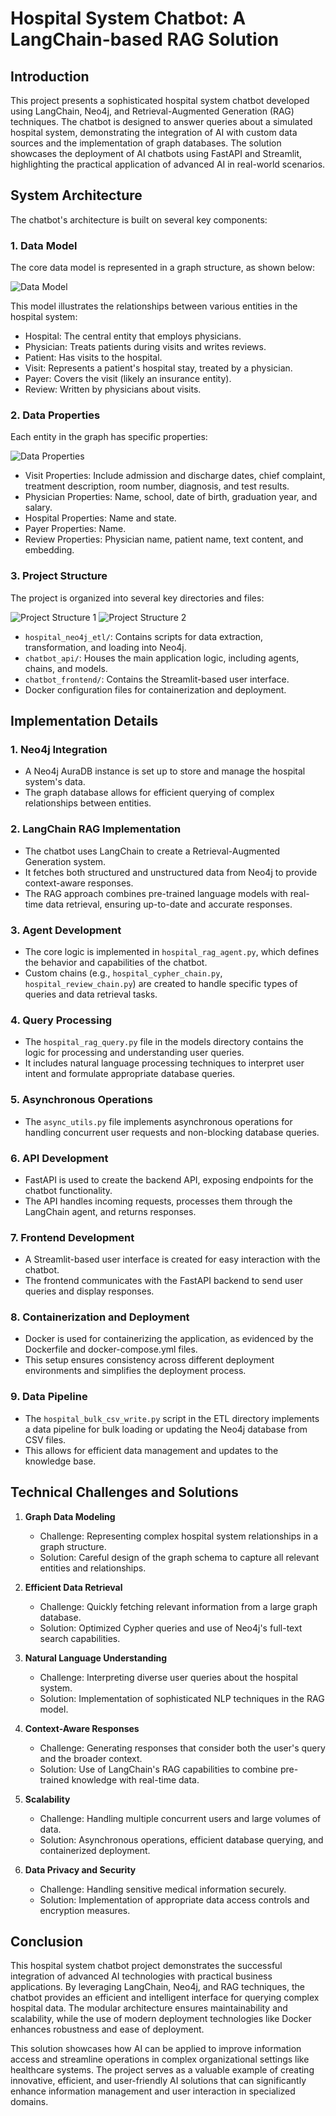 # Hospital System Chatbot: A LangChain-based RAG Solution

## Introduction

This project presents a sophisticated hospital system chatbot developed using LangChain, Neo4j, and Retrieval-Augmented Generation (RAG) techniques. The chatbot is designed to answer queries about a simulated hospital system, demonstrating the integration of AI with custom data sources and the implementation of graph databases. The solution showcases the deployment of AI chatbots using FastAPI and Streamlit, highlighting the practical application of advanced AI in real-world scenarios.

## System Architecture

The chatbot's architecture is built on several key components:

### 1. Data Model

The core data model is represented in a graph structure, as shown below:

![Data Model](images/data_model.png)

This model illustrates the relationships between various entities in the hospital system:

- Hospital: The central entity that employs physicians.
- Physician: Treats patients during visits and writes reviews.
- Patient: Has visits to the hospital.
- Visit: Represents a patient's hospital stay, treated by a physician.
- Payer: Covers the visit (likely an insurance entity).
- Review: Written by physicians about visits.

### 2. Data Properties

Each entity in the graph has specific properties:

![Data Properties](images/data_properties.png)

- Visit Properties: Include admission and discharge dates, chief complaint, treatment description, room number, diagnosis, and test results.
- Physician Properties: Name, school, date of birth, graduation year, and salary.
- Hospital Properties: Name and state.
- Payer Properties: Name.
- Review Properties: Physician name, patient name, text content, and embedding.

### 3. Project Structure

The project is organized into several key directories and files:

![Project Structure 1](images/project_structure_1.png)
![Project Structure 2](images/project_structure_2.png)

- `hospital_neo4j_etl/`: Contains scripts for data extraction, transformation, and loading into Neo4j.
- `chatbot_api/`: Houses the main application logic, including agents, chains, and models.
- `chatbot_frontend/`: Contains the Streamlit-based user interface.
- Docker configuration files for containerization and deployment.

## Implementation Details

### 1. Neo4j Integration
- A Neo4j AuraDB instance is set up to store and manage the hospital system's data.
- The graph database allows for efficient querying of complex relationships between entities.

### 2. LangChain RAG Implementation
- The chatbot uses LangChain to create a Retrieval-Augmented Generation system.
- It fetches both structured and unstructured data from Neo4j to provide context-aware responses.
- The RAG approach combines pre-trained language models with real-time data retrieval, ensuring up-to-date and accurate responses.

### 3. Agent Development
- The core logic is implemented in `hospital_rag_agent.py`, which defines the behavior and capabilities of the chatbot.
- Custom chains (e.g., `hospital_cypher_chain.py`, `hospital_review_chain.py`) are created to handle specific types of queries and data retrieval tasks.

### 4. Query Processing
- The `hospital_rag_query.py` file in the models directory contains the logic for processing and understanding user queries.
- It includes natural language processing techniques to interpret user intent and formulate appropriate database queries.

### 5. Asynchronous Operations
- The `async_utils.py` file implements asynchronous operations for handling concurrent user requests and non-blocking database queries.

### 6. API Development
- FastAPI is used to create the backend API, exposing endpoints for the chatbot functionality.
- The API handles incoming requests, processes them through the LangChain agent, and returns responses.

### 7. Frontend Development
- A Streamlit-based user interface is created for easy interaction with the chatbot.
- The frontend communicates with the FastAPI backend to send user queries and display responses.

### 8. Containerization and Deployment
- Docker is used for containerizing the application, as evidenced by the Dockerfile and docker-compose.yml files.
- This setup ensures consistency across different deployment environments and simplifies the deployment process.

### 9. Data Pipeline
- The `hospital_bulk_csv_write.py` script in the ETL directory implements a data pipeline for bulk loading or updating the Neo4j database from CSV files.
- This allows for efficient data management and updates to the knowledge base.

## Technical Challenges and Solutions

1. **Graph Data Modeling**
   - Challenge: Representing complex hospital system relationships in a graph structure.
   - Solution: Careful design of the graph schema to capture all relevant entities and relationships.

2. **Efficient Data Retrieval**
   - Challenge: Quickly fetching relevant information from a large graph database.
   - Solution: Optimized Cypher queries and use of Neo4j's full-text search capabilities.

3. **Natural Language Understanding**
   - Challenge: Interpreting diverse user queries about the hospital system.
   - Solution: Implementation of sophisticated NLP techniques in the RAG model.

4. **Context-Aware Responses**
   - Challenge: Generating responses that consider both the user's query and the broader context.
   - Solution: Use of LangChain's RAG capabilities to combine pre-trained knowledge with real-time data.

5. **Scalability**
   - Challenge: Handling multiple concurrent users and large volumes of data.
   - Solution: Asynchronous operations, efficient database querying, and containerized deployment.

6. **Data Privacy and Security**
   - Challenge: Handling sensitive medical information securely.
   - Solution: Implementation of appropriate data access controls and encryption measures.

## Conclusion

This hospital system chatbot project demonstrates the successful integration of advanced AI technologies with practical business applications. By leveraging LangChain, Neo4j, and RAG techniques, the chatbot provides an efficient and intelligent interface for querying complex hospital data. The modular architecture ensures maintainability and scalability, while the use of modern deployment technologies like Docker enhances robustness and ease of deployment.

This solution showcases how AI can be applied to improve information access and streamline operations in complex organizational settings like healthcare systems. The project serves as a valuable example of creating innovative, efficient, and user-friendly AI solutions that can significantly enhance information management and user interaction in specialized domains.